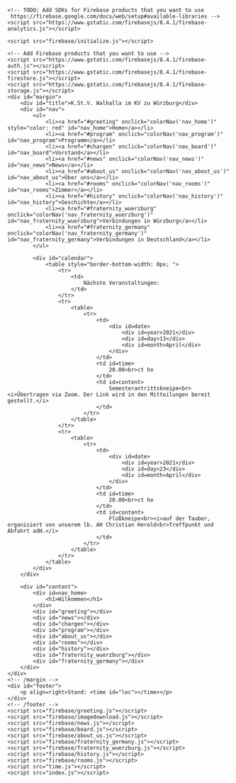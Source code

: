 
<!DOCTYPE html>
<html lang="en">

<head>
    <meta charset="UTF-8">
    <meta http-equiv="X-UA-Compatible" content="IE=edge">
    <meta name="viewport" content="width=device-width, initial-scale=1.0">
    <title>K.St.V. Walhalla</title>
    <link rel="stylesheet" type="text/css" href="style/styles.css">
</head>

<body>
    <!-- The core Firebase JS SDK is always required and must be listed first -->
    <script src="https://www.gstatic.com/firebasejs/8.4.1/firebase-app.js"></script>

    <!-- TODO: Add SDKs for Firebase products that you want to use
     https://firebase.google.com/docs/web/setup#available-libraries -->
    <script src="https://www.gstatic.com/firebasejs/8.4.1/firebase-analytics.js"></script>

    <script src="firebase/initialize.js"></script>

    <!-- Add Firebase products that you want to use -->
    <script src="https://www.gstatic.com/firebasejs/8.4.1/firebase-auth.js"></script>
    <script src="https://www.gstatic.com/firebasejs/8.4.1/firebase-firestore.js"></script>
    <script src="https://www.gstatic.com/firebasejs/8.4.1/firebase-storage.js"></script>
    <div id="margin">
        <div id="title">K.St.V. Walhalla im KV zu Würzburg</div>
        <div id="nav">
            <ul>
                <li><a href="#greeting" onclick="colorNav('nav_home')" style="color: red" id="nav_home">Home</a></li>
                <li><a href="#program" onclick="colorNav('nav_program')" id="nav_program">Programm</a></li>
                <li><a href="#chargen" onclick="colorNav('nav_board')" id="nav_board">Vorstand</a></li>
                <li><a href="#news" onclick="colorNav('nav_news')" id="nav_news">News</a></li>
                <li><a href="#about_us" onclick="colorNav('nav_about_us')" id="nav_about_us">Über uns</a></li>
                <li><a href="#rooms" onclick="colorNav('nav_rooms')" id="nav_rooms">Zimmer</a></li>
                <li><a href="#history" onclick="colorNav('nav_history')" id="nav_history">Geschichte</a></li>
                <li><a href="#fraternity_wuerzburg" onclick="colorNav('nav_fraternity_wuerzburg')" id="nav_fraternity_wuerzburg">Verbindungen in Würzburg</a></li>
                <li><a href="#fraternity_germany" onclick="colorNav('nav_fraternity_germany')" id="nav_fraternity_germany">Verbindungen in Deutschland</a></li>
            </ul>

            <div id="calendar">
                <table style="border-bottom-width: 0px; ">
                    <tr>
                        <td>
                            Nächste Veranstaltungen:
                        </td>
                    </tr>
                    <tr>
                        <table>
                            <tr>
                                <td>
                                    <div id=date>
                                        <div id=year>2021</div>
                                        <div id=day>13</div>
                                        <div id=month>April</div>
                                    </div>
                                </td>
                                <td id=time>
                                    20.00<br>ct ho
                                </td>
                                <td id=content>
                                    Semesterantrittskneipe<br><i>Übertragen via Zoom. Der Link wird in den Mitteilungen bereit gestellt.</i>
                                </td>
                            </tr>
                        </table>
                    </tr>
                    <tr>
                        <table>
                            <tr>
                                <td>
                                    <div id=date>
                                        <div id=year>2021</div>
                                        <div id=day>23</div>
                                        <div id=month>April</div>
                                    </div>
                                </td>
                                <td id=time>
                                    20.00<br>ct ho
                                </td>
                                <td id=content>
                                    Floßkneipe<br><i>auf der Tauber, organisiert von unserem lb. AH Christian Herold<br>Treffpunkt und Abfahrt adH.</i>
                                </td>
                            </tr>
                        </table>
                    </tr>
                </table>
            </div>
        </div>

        <div id="content">
            <div id=nav_home>
                <h1>Wilkommen</h1>
            </div>
            <div id="greeting"></div>
            <div id="news"></div>
            <div id="chargen"></div>
            <div id="program"></div>
            <div id="about_us"></div>
            <div id="rooms"></div>
            <div id="history"></div>
            <div id="fraternity_wuerzburg"></div>
            <div id="fraternity_germany"></div>
        </div>
    </div>
    <!-- /margin -->
    <div id="footer">
        <p align=right>Stand: <time id="loc"></time></p>
    </div>
    <!-- /footer -->
    <script src="firebase/greeting.js"></script>
    <script src="firebase/imagedownload.js"></script>
    <script src="firebase/news.js"></script>
    <script src="firebase/board.js"></script>
    <script src="firebase/about_us.js"></script>
    <script src="firebase/fraternity_germany.js"></script>
    <script src="firebase/fraternity_wuerzburg.js"></script>
    <script src="firebase/history.js"></script>
    <script src="firebase/rooms.js"></script>
    <script src="time.js"></script>
    <script src="index.js"></script>
</body>

</html>
